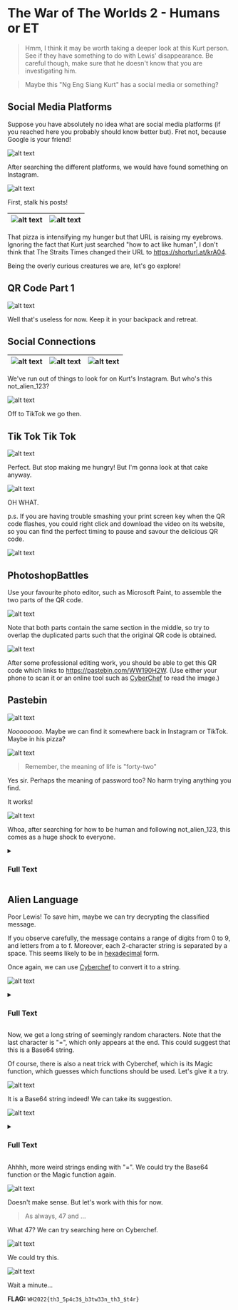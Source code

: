 # The War of The Worlds 2 - Humans or ET

> Hmm, I think it may be worth taking a deeper look at this Kurt person. See if they have something to do with Lewis' disappearance. Be careful though, make sure that he doesn't know that you are investigating him.

> Maybe this "Ng Eng Siang Kurt" has a social media or something?

## Social Media Platforms

Suppose you have absolutely no idea what are social media platforms (if you reached here you probably should know better but). Fret not, because Google is your friend!

![alt text](images/google_social_media.png "Top social media platforms in Singapore")

After searching the different platforms, we would have found something on Instagram.

![alt text](images/insta_search.png "Searching 'Ng Eng Siang Kurt' on Instagram")

First, stalk his posts!

|![alt text](images/insta_post_1.png "Best food! - Instagram post of pizza by ngengsiangkurt")|![alt text](images/insta_post_2.png "Enjoying life ~~ - Instagram post of browser tabs by ngengsiangkurt")|
|:---:|:---:|

That pizza is intensifying my hunger but that URL is raising my eyebrows. Ignoring the fact that Kurt just searched "how to act like human", I don't think that The Straits Times changed their URL to https://shorturl.at/krA04.

Being the overly curious creatures we are, let's go explore!

## QR Code Part 1

![alt text](images/qr_1.png "Left half of a QR code")

Well that's useless for now. Keep it in your backpack and retreat.

## Social Connections

|![alt text](images/insta_comments_1.png "Wah, where are you ah? - not_alien_123 replying to ngengsiangkurt on Instagram")|![alt text](images/insta_comments_2.png "You're making me hungry. Bring us some of this when you get back home. - not_alien_123 replying to ngengsiangkurt on Instagram")|![alt text](images/insta_followers_1.png "ngengsiangkurt follows not_alien_123")|
|:---:|:---:|:---:|

We've run out of things to look for on Kurt's Instagram. But who's this not_alien_123?

![alt text](images/insta_profile.png "Instagram profile of not_alien_123")

Off to TikTok we go then.

## Tik Tok Tik Tok

![alt text](images/tiktok_search.png "Searching not_alien_123 on TikTok")

Perfect. But stop making me hungry! But I'm gonna look at that cake anyway.

![alt text](images/qr_2.png "Right half of a QR code in not_alien_123's TikTok post")

OH WHAT.

p.s. If you are having trouble smashing your print screen key when the QR code flashes, you could right click and download the video on its website, so you can find the perfect timing to pause and savour the delicious QR code.

![alt text](images/tiktok_controls.png "Options for TikTok video in browser")

## PhotoshopBattles

Use your favourite photo editor, such as Microsoft Paint, to assemble the two parts of the QR code.

![alt text](images/qr_edit_1.png "Assembling QR code in Microsoft Paint")

Note that both parts contain the same section in the middle, so try to overlap the duplicated parts such that the original QR code is obtained.

![alt text](images/qr_final.png "Final QR code obtained in Microsoft Paint")

After some professional editing work, you should be able to get this QR code which links to https://pastebin.com/WW190H2W. (Use either your phone to scan it or an online tool such as [CyberChef](https://gchq.github.io/CyberChef/#recipe=Parse_QR_Code(false)) to read the image.)

## Pastebin

![alt text](images/pastebin_lock.png "Locked Paste on Pastebin")

*Noooooooo.* Maybe we can find it somewhere back in Instagram or TikTok. Maybe in his pizza?

![alt text](images/insta_profile_2.png "Instagram profile of ngengsiangkurt")

> Remember, the meaning of life is "forty-two"

Yes sir. Perhaps the meaning of password too? No harm trying anything you find.

It works!

![alt text](images/pastebin_content.png "Pastebin contents")

Whoa, after searching for how to be human and following not_alien_123, this comes as a huge shock to everyone.

<details><summary><h3>Full Text</h3></summary>

```
TOP SECRET

Interplanetary Expedition Report No. 435
Location: Singapore, Earth, Milky Way
Dated: Earth Time of 03 February 2022

We have successfully infiltrated the location known by these humans as Singapore.
Here are our findings so far:
 
1. We have adopted the physical appearance of what the humans called Homo sapiens, we now looks the same as them.

2. These humans are excited about something called "CTF". No idea what they meant. Cyber Task Force? Cipher Too Fun? But it seems to be a competition.

3. Considering point (1), we have set up a shell company called "CTF Solver Service" which offer CTF-solving service for these humans.

4. However, someone ended up investigating us. This human ended up close to discovering our identities. But the problem has been "neutralized".
 
5. We believe that the human will not pose any threat to our expedition.

6. Considering point (3) and (4), we believe it is best for us to stay low at this moment.

7. As with the "neutralized" human, we will be analyzing him soon. We may need to alter his memories before returning him back to the crowd.

8. We do find some interesting discoveries on his belongings. Details on the classified section below.

Signed,
Operator 34X21 "Kurt"

===== START OF CLASSIFIED SECTION =====
56 47 68 6c 49 47 68 31 62 57 46 75 49 47 46 77 63 47 56 68 63 6e 4d 67 64 47 
38 67 59 6d 55 67 62 6d 46 74 5a 57 51 67 54 47 56 33 61 58 4d 73 49 48 4e 30 
64 57 52 35 61 57 35 6e 49 47 46 30 49 47 45 67 62 47 39 6a 59 57 77 67 64 57 
35 70 64 6d 56 79 63 32 6c 30 65 53 42 6f 5a 58 4a 6c 4c 67 6f 4b 53 47 55 67 
59 6d 56 73 61 57 56 32 5a 53 42 30 61 47 46 30 49 43 4a 68 62 47 6c 6c 62 69 
49 67 5a 58 68 70 63 33 52 7a 4c 43 42 68 62 6d 51 67 62 57 46 35 49 47 68 68 
64 6d 55 67 59 57 78 6c 63 6e 52 6c 5a 43 42 6f 61 58 4d 67 5a 6e 4a 70 5a 57 
35 6b 63 79 42 68 59 6d 39 31 64 43 42 31 63 79 34 4b 43 6c 64 70 62 47 77 67 
62 6d 56 6c 5a 43 42 74 62 33 4a 6c 49 47 39 77 5a 58 4a 68 64 47 39 79 63 79 
42 7a 5a 57 35 6b 49 48 52 76 49 48 42 79 62 33 5a 70 5a 47 55 67 5a 47 56 6d 
5a 57 35 7a 5a 53 42 33 61 58 52 6f 49 48 4a 6c 5a 33 56 73 59 58 49 67 49 6e 
4a 76 64 47 46 30 61 57 39 75 49 69 34 4b 43 6b 46 7a 49 47 46 73 64 32 46 35 
63 79 77 67 4e 44 63 67 59 57 35 6b 49 45 74 49 5a 47 68 59 4d 6b 5a 6f 56 45 
56 56 4e 56 6c 71 51 6d 74 52 56 30 30 77 57 57 78 4e 64 30 30 79 53 6b 5a 54 
52 30 70 70 55 48 70 43 52 6b 39 58 53 58 64 56 4d 46 5a 71 55 54 41 30 50 53 
34 3d
===== END OF CLASSIFIED SECTION =====
```
</details>

## Alien Language

Poor Lewis! To save him, maybe we can try decrypting the classified message.

If you observe carefully, the message contains a range of digits from 0 to 9, and letters from a to f. Moreover, each 2-character string is separated by a space. This seems likely to be in [hexadecimal](https://en.wikipedia.org/wiki/Hexadecimal) form.

Once again, we can use [Cyberchef](https://gchq.github.io/CyberChef/#recipe=From_Hex('Auto')) to convert it to a string.

![alt text](images/cyberchef_1.png "Using Cyberchef to convert hexadecimal to string")

<details><summary><h3>Full Text</h3></summary>

```
VGhlIGh1bWFuIGFwcGVhcnMgdG8gYmUgbmFtZWQgTGV3aXMsIHN0dWR5aW5nIGF0IGEgbG9jYWwgdW5pdmVyc2l0eSBoZXJlLgoKSGUgYmVsaWV2ZSB0aGF0ICJhbGllbiIgZXhpc3RzLCBhbmQgbWF5IGhhdmUgYWxlcnRlZCBoaXMgZnJpZW5kcyBhYm91dCB1cy4KCldpbGwgbmVlZCBtb3JlIG9wZXJhdG9ycyBzZW5kIHRvIHByb3ZpZGUgZGVmZW5zZSB3aXRoIHJlZ3VsYXIgInJvdGF0aW9uIi4KCkFzIGFsd2F5cywgNDcgYW5kIEtIZGhYMkZoVEVVNVlqQmtRV00wWWxNd00ySkZTR0ppUHpCRk9XSXdVMFZqUTA0PS4=
```
</details>

Now, we get a long string of seemingly random characters. Note that the last character is "=", which only appears at the end. This could suggest that this is a Base64 string.

Of course, there is also a neat trick with Cyberchef, which is its Magic function, which guesses which functions should be used. Let's give it a try.

![alt text](images/cyberchef_2.png "Using Cyberchef to convert hexadecimal to string and then used magic function")

It is a Base64 string indeed! We can take its suggestion.

![alt text](images/cyberchef_3.png "Using Cyberchef to convert hexadecimal to string and then convert from Base64 string to characters")

<details><summary><h3>Full Text</h3></summary>

```
The human appears to be named Lewis, studying at a local university here.

He believe that "alien" exists, and may have alerted his friends about us.

Will need more operators send to provide defense with regular "rotation".

As always, 47 and KHdhX2FhTEU5YjBkQWM0YlMwM2JFSGJiPzBFOWIwU0VjQ04=.
```
</details>

Ahhhh, more weird strings ending with "=". We could try the Base64 function or the Magic function again.

![alt text](images/cyberchef_5.png "Using magic function on Base64 string")

Doesn't make sense. But let's work with this for now.

> As always, 47 and ...

What 47? We can try searching here on Cyberchef.

![alt text](images/cyberchef_4.png "Searching 47 on Cyberchef")

We could try this.

![alt text](images/cyberchef_6.png "Using ROT47 on string")

Wait a minute...

**FLAG:** ```WH2022{th3_5p4c3$_b3tw33n_th3_$t4r}```